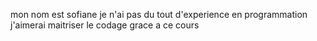 mon nom est sofiane
je n'ai pas du tout d'experience en programmation
j'aimerai maitriser le codage grace a ce cours